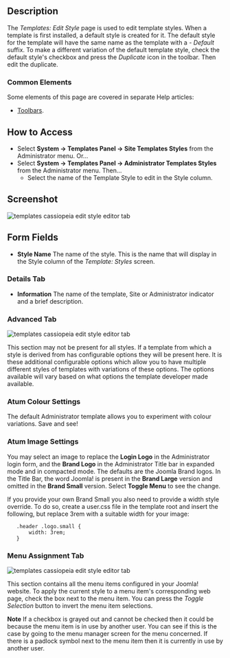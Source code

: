<!-- Filename: Help4.x:Templates:_Edit_Style / Display title: Templates: Edit Style -->

## Description

The *Templates: Edit Style* page is used to edit template styles. When a 
template is first installed, a default style is created for it. The default 
style for the template will have the same name as the template with a 
*- Default* suffix. To make a different variation of the default template 
style, check the default style's checkbox and press the *Duplicate* icon in 
the toolbar. Then edit the duplicate.

### Common Elements

Some elements of this page are covered in separate Help articles:

* [Toolbars](jdocmanual?article=help/common-elements/toolbars).

## How to Access

- Select **System → Templates Panel → Site Templates Styles**
  from the Administrator menu. Or...
- Select **System → Templates Panel → Administrator Templates
  Styles** from the Administrator menu. Then...
  - Select the name of the Template Style to edit in the Style column.

## Screenshot

![templates cassiopeia edit style editor tab](../../../en/images/templates/templates-site-edit-style-details-tab.png)

## Form Fields

- **Style Name** The name of the style. This is the name that will
  display in the Style column of the *Template: Styles* screen.

### Details Tab

- **Information** The name of the template, Site or Administrator
  indicator and a brief description.

### Advanced Tab

![templates cassiopeia edit style editor tab](../../../en/images/templates/templates-site-edit-style-advanced-tab.png)

This section may not be present for all styles. If a template from which
a style is derived from has configurable options they will be present
here. It is these additional configurable options which allow you to
have multiple different styles of templates with variations of these
options. The options available will vary based on what options the
template developer made available.

### Atum Colour Settings

The default Administrator template allows you to experiment with colour
variations. Save and see!

### Atum Image Settings

You may select an image to replace the **Login Logo** in the
Administrator login form, and the **Brand Logo** in the Administrator
Title bar in expanded mode and in compacted mode. The defaults are the
Joomla Brand logos. In the Title Bar, the word Joomla! is present in the
**Brand Large** version and omitted in the **Brand Small** version.
Select **Toggle Menu** to see the change.

If you provide your own Brand Small you also need to provide a width
style override. To do so, create a user.css file in the template root
and insert the following, but replace 3rem with a suitable width for
your image:

       .header .logo.small {
           width: 3rem;
       }

### Menu Assignment Tab

![templates cassiopeia edit style editor tab](../../../en/images/templates/templates-site-edit-style-menu-assignment-tab.png)

This section contains all the menu items configured in your Joomla!
website. To apply the current style to a menu item's corresponding web
page, check the box next to the menu item. You can press the *Toggle
Selection* button to invert the menu item selections.

**Note** If a checkbox is grayed out and cannot be checked then it
could be because the menu item is in use by another user. You can see if
this is the case by going to the menu manager screen for the menu
concerned. If there is a padlock symbol next to the menu item then it is
currently in use by another user.
